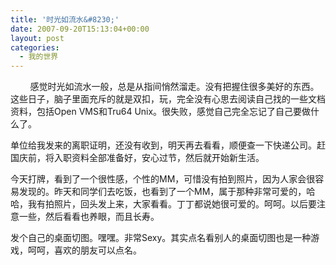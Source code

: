 ```yaml
---
title: '时光如流水&#8230;'
date: 2007-09-20T15:13:04+00:00
layout: post
categories:
  - 我的世界
---
```

        感觉时光如流水一般，总是从指间悄然溜走。没有把握住很多美好的东西。这些日子，脑子里面充斥的就是双扣，玩，完全没有心思去阅读自己找的一些文档资料，包括Open VMS和Tru64 Unix。很失败，感觉自己完全忘记了自己要做什么了。

单位给我发来的离职证明，还没有收到，明天再去看看，顺便查一下快递公司。赶国庆前，将入职资料全部准备好，安心过节，然后就开始新生活。

今天打牌，看到了一个很性感，个性的MM，可惜没有拍到照片，因为人家会很容易发现的。昨天和同学们去吃饭，也看到了一个MM，属于那种非常可爱的，哈哈，我有拍照片，回头发上来，大家看看。丁丁都说她很可爱的。呵呵。以后要注意一些，然后看看也养眼，而且长寿。

发个自己的桌面切图。嘿嘿。非常Sexy。其实点名看别人的桌面切图也是一种游戏，呵呵，喜欢的朋友可以点名。